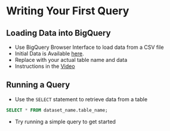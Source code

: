 # Writing Your First Query

## Loading Data into BigQuery

* Use BigQuery Browser Interface  to load data from a CSV file
* Initial Data is Available [here](./data/).
* Replace with your actual table name and data
* Instructions in the [Video](https://www.youtube.com/watch?v=mXW7JHJM34k)

## Running a Query

* Use the `SELECT` statement to retrieve data from a table

```SQL 
SELECT * FROM dataset_name.table_name;
```

* Try running a simple query to get started